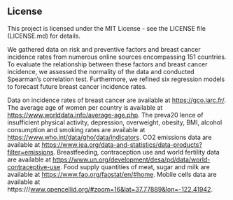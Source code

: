 ## License

This project is licensed under the MIT License - see the LICENSE file (LICENSE.md) for details.

We gathered data on risk and preventive factors and breast cancer incidence rates from numerous online 
sources encompassing 151 countries. To evaluate the relationship between these factors and breast cancer 
incidence, we assessed the normality of the data and conducted Spearman’s correlation test. Furthermore, 
we refined six regression models to forecast future breast cancer incidence rates.

Data on incidence rates of breast cancer are available at https://gco.iarc.fr/. The average age
of women per country is available at https://www.worlddata.info/average-age.php. The preva20
lence of insufficient physical activity, depression, overweight, obesity, BMI, alcohol consumption
and smoking rates are available at https://www.who.int/data/gho/data/indicators. CO2 emissions
data are available at https://www.iea.org/data-and-statistics/data-products?filter=emissions.
Breastfeeding, contraception use and world fertility data are available at
https://www.un.org/development/desa/pd/data/world-contraceptive-use. Food supply quantities of
meat, sugar and milk are available at https://www.fao.org/faostat/en/#home. Mobile cells data
are available at https:///www.opencellid.org/#zoom=16&lat=37.77889&lon=-122.41942.
